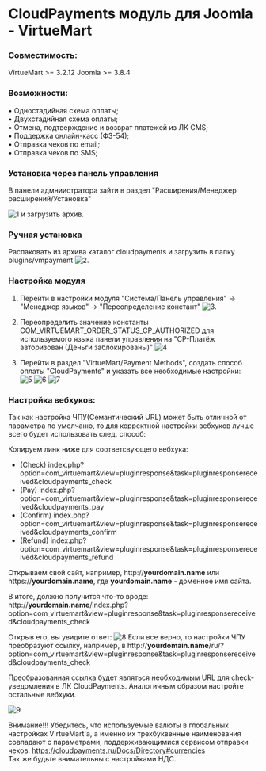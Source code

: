 # CloudPayments модуль для Joomla - VirtueMart
### Совместимость:
VirtueMart >= 3.2.12 
Joomla >= 3.8.4

### Возможности:  
• Одностадийная схема оплаты;  
• Двухстадийная схема оплаты;  
• Отмена, подтверждение и возврат платежей из ЛК CMS;  
• Поддержка онлайн-касс (ФЗ-54);  
• Отправка чеков по email;  
• Отправка чеков по SMS;  

### Установка через панель управления

В панели адмниистратора зайти в раздел "Расширения/Менеджер расширений/Установка"

![1](https://github.com/cloudpayments/CMS-Joomla-VirtueMart-CP/blob/master/Images/1.PNG) и загрузить архив.


### Ручная установка

Распаковать из архива каталог cloudpayments и загрузить в папку plugins/vmpayment
![2](https://github.com/cloudpayments/CMS-Joomla-VirtueMart-CP/blob/master/Images/2.PNG).

### Настройка модуля

1. Перейти в настройки модуля "Система/Панель управления" -> "Менеджер языков" -> "Переопределение констант" 
![3](https://github.com/cloudpayments/CMS-Joomla-VirtueMart-CP/blob/master/Images/3.PNG).


2. Переопределить значение константы COM_VIRTUEMART_ORDER_STATUS_CP_AUTHORIZED для используемого языка панели управления на "CP-Платёж авторизован (Деньги заблокированы)"
![4](https://github.com/cloudpayments/CMS-Joomla-VirtueMart-CP/blob/master/Images/4.PNG)


3. Перейти в раздел "VirtueMart/Payment Methods", создать способ оплаты "CloudPayments" и указать все необходимые настройки:  
![5](https://github.com/cloudpayments/CMS-Joomla-VirtueMart-CP/blob/master/Images/5.PNG)
![6](https://github.com/cloudpayments/CMS-Joomla-VirtueMart-CP/blob/master/Images/6.PNG)
![7](https://github.com/cloudpayments/CMS-Joomla-VirtueMart-CP/blob/master/Images/7.PNG)


### Настройка вебхуков:

Так как  настройка ЧПУ(Семантический URL) может быть отличной от параметра по умолчаню,
 то для корректной настройки вебхуков лучше всего будет использовать след. способ:

Копируем линк ниже для соответсвующего вебхука:

* (Check) 		index.php?option=com_virtuemart&view=pluginresponse&task=pluginresponsereceived&cloudpayments_check
* (Pay) 		index.php?option=com_virtuemart&view=pluginresponse&task=pluginresponsereceived&cloudpayments_pay
* (Confirm)		index.php?option=com_virtuemart&view=pluginresponse&task=pluginresponsereceived&cloudpayments_confirm
* (Refund)		index.php?option=com_virtuemart&view=pluginresponse&task=pluginresponsereceived&cloudpayments_refund

Открываем свой сайт, например,  http://**yourdomain.name** или https://**yourdomain.name**, где **yourdomain.name** - доменное имя сайта.

В итоге, должно получится что-то вроде:
http://**yourdomain.name**/index.php?option=com_virtuemart&view=pluginresponse&task=pluginresponsereceived&cloudpayments_check

Открыв его, вы увидите ответ:
![8](https://github.com/cloudpayments/CMS-Joomla-VirtueMart-CP/blob/master/Images/8.PNG)
Если все верно, то настройки ЧПУ преобразуют ссылку,
например, в http://**yourdomain.name**/ru/?option=com_virtuemart&view=pluginresponse&task=pluginresponsereceived&cloudpayments_check

Преобразованная ссылка  будет являться необходимым URL для check-уведомления в ЛК CloudPayments.
Аналогичным образом настройте остальные вебхуки.

![9](https://github.com/cloudpayments/CMS-Joomla-VirtueMart-CP/blob/master/Images/9.PNG)


Внимание!!! Убедитесь, что используемые валюты в глобальных настройках VirtueMart'а,
 а именно их трехбуквенные наименования совпадают с  параметрами, поддерживающимися сервисом отправки чеков.
https://cloudpayments.ru/Docs/Directory#currencies  
Так же будьте внимательны с настройками НДС.